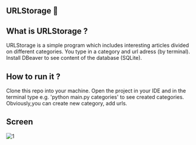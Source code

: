 ## URLStorage :floppy_disk:

## What is URLStorage ?
URLStorage is a simple program which includes interesting articles divided on different categories. You type in a category and url adress (by terminal). Install DBeaver to see content of the database (SQLite).

## How to run it ?
Clone this repo into your machine. Open the project in your IDE and in the terminal type e.g. 'python main.py categories' to see created categories. Obviously,you can create new category, add urls.

## Screen
![1](https://user-images.githubusercontent.com/33324211/96786345-6b682c00-13f0-11eb-967d-97dec4ee8766.PNG)
